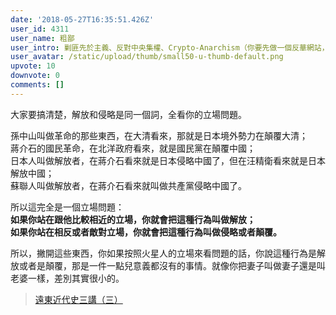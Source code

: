 ```yaml
---
date: '2018-05-27T16:35:51.426Z'
user_id: 4311
user_name: 粗鄙
user_intro: 剿匪先於主義、反對中央集權、Crypto-Anarchism（你要先做一個反華網站，然後再把它賣給共產黨）
user_avatar: /static/upload/thumb/small50-u-thumb-default.png
upvote: 10
downvote: 0
comments: []
---
```


大家要搞清楚，解放和侵略是同一個詞，全看你的立場問題。

孫中山叫做革命的那些東西，在大清看來，那就是日本境外勢力在顛覆大清；  
蔣介石的國民革命，在北洋政府看來，就是國民黨在顛覆中國；  
日本人叫做解放者，在蔣介石看來就是日本侵略中國了，但在汪精衛看來就是日本解放中國；  
蘇聯人叫做解放者，在蔣介石看來就叫做共產黨侵略中國了。

所以這完全是一個立場問題：  
**如果你站在跟他比較相近的立場，你就會把這種行為叫做解放；  
如果你站在相反或者敵對立場，你就會把這種行為叫做侵略或者顛覆。**

所以，撇開這些東西，你如果按照火星人的立場來看問題的話，你說這種行為是解放或者是顛覆，那是一件一點兒意義都沒有的事情。就像你把妻子叫做妻子還是叫老婆一樣，差別其實很小的。

> [遠東近代史三講（三）](https://medium.com/@LiuZhongjing/遠東近代史三講-三-答問部分-ff72766c6640)
